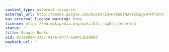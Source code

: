 ```yaml
---
content_type: external-resource
external_url: http://books.google.com/books?id=Hdkn6lN2vT8C&pg=PAfrontcover
has_external_license_warning: true
license: https://en.wikipedia.org/wiki/All_rights_reserved
status: ''
title: Google Books
uid: 8c3e80d4-33a7-4146-8477-e29452b1080d
wayback_url: ''
---
```

